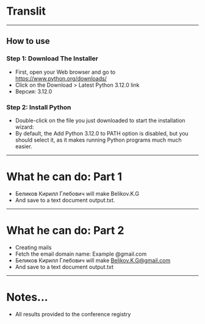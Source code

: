 # Translit
---
## How to use

### Step 1: Download The Installer
* First, open your Web browser and go to https://www.python.org/downloads/
* Click on the Download > Latest Python 3.12.0 link
* Версия: 3.12.0
### Step 2: Install Python
* Double-click on the file you just downloaded to start the installation wizard:
* By default, the Add Python 3.12.0 to PATH option is disabled, but you should select it, as it makes running Python programs much much easier.
---
# What he can do: Part 1
* Беликов Кирилл Глебович will make Belikov.K.G
* And save to a text document output.txt.
---
# What he can do: Part 2
* Creating mails 
* Fetch the email domain name: Example @gmail.com
* Беликов Кирилл Глебович will make Belikov.K.G@gmail.com
* And save to a text document output.txt
---
# Notes...
* All results provided to the conference registry
